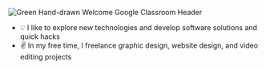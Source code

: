 ![Green Hand-drawn Welcome Google Classroom Header](https://user-images.githubusercontent.com/95891494/147777494-7c111733-e654-4563-a023-170b01fedd98.png)


- 💡 I like to explore new technologies and develop software solutions and quick hacks
- ✌️  In my free time, I freelance graphic design, website design, and video editing projects
